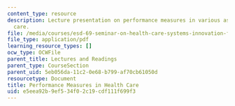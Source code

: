```yaml
---
content_type: resource
description: Lecture presentation on performance measures in various aspects of health
  care.
file: /media/courses/esd-69-seminar-on-health-care-systems-innovation-fall-2010/e5eea92b9ef534f02c19cdf111f699f3_MITESD_69F10_lecture4.pdf
file_type: application/pdf
learning_resource_types: []
ocw_type: OCWFile
parent_title: Lectures and Readings
parent_type: CourseSection
parent_uid: 5eb056da-11c2-0e68-b799-af70cb61050d
resourcetype: Document
title: Performance Measures in Health Care
uid: e5eea92b-9ef5-34f0-2c19-cdf111f699f3
---
```

